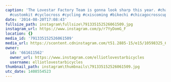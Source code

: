 ```yaml
---
caption: 'The Lovestar Factory Team is gonna look sharp this year. #championsystems
  #customkit #cyclocross #cycling #cxiscoming #bikechi #chicagocrosscup #lovestarbicyclebags'
date: '2014-08-20T17:08:43'
fullsize_path: instagram\fullsize\791335152526061509.jpg
instagram_url: https://www.instagram.com/p/r7YyDomG_F
location: {}
media_id: '791335152526061509'
media_url: https://scontent.cdninstagram.com/t51.2885-15/e15/10598325_677553522336346_999474124_n.jpg?ig_cache_key=NzkxMzM1MTUyNTI2MDYxNTA5.2
owner:
  id: '661611562'
  owner_url: https://www.instagram.com/elliotlovestarbicycles
  username: elliotlovestarbicycles
thumbnail_path: instagram\thumbnails\791335152526061509.jpg
utc_date: 1408554523
---
```

